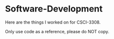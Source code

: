 # Software-Development

Here are the things I worked on for CSCI-3308.

Only use code as a reference, please do NOT copy.
